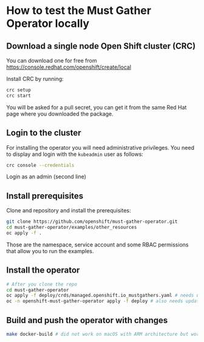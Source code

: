 # How to test the Must Gather Operator locally 

## Download a single node Open Shift cluster (CRC)

You can download one for free from https://console.redhat.com/openshift/create/local

Install CRC by running:

```bash
crc setup
crc start
```

You will be asked for a pull secret, you can get it from the same Red Hat page where you downloaded the package.

## Login to the cluster

For installing the operator you will need administrative privileges. You need to display and login with the `kubeadmin` user as follows:

```bash
crc console --credentials
```

Login as an admin (second line)

## Install prerequisites 

Clone and repository and install the prerequisites:

```bash
git clone https://github.com/openshift/must-gather-operator.git
cd must-gather-operator/examples/other_resources
oc apply -f .
```

Those are the namespace, service account and some RBAC permissions that allow you to run the examples.

## Install the operator

```bash
# After you clone the repo
cd must-gather-operator
oc apply -f deploy/crds/managed.openshift.io_mustgathers.yaml # needs updating on the upstream
oc -n openshift-must-gather-operator apply -f deploy # also needs updating on the upstream
```

## Build and push the operator with changes

```bash
make docker-build # did not work on macOS with ARM architecture but worked on AMD64 Linux
```

